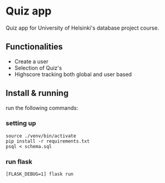 # Quiz app
Quiz app for University of Helsinki's database project course.

## Functionalities
- Create a user
- Selection of Quiz's
- Highscore tracking both global and user based

## Install & running

run the following commands:

### setting up
	source ./venv/bin/activate
	pip install -r requirements.txt
	psql < schema.sql

### run flask
	[FLASK_DEBUG=1] flask run
